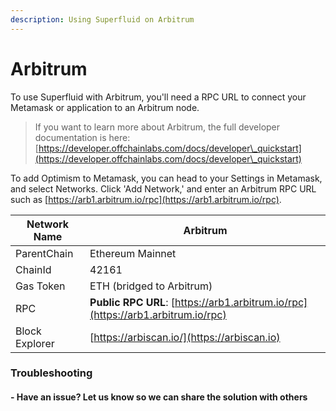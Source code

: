 ```yaml
---
description: Using Superfluid on Arbitrum
---
```


# Arbitrum

To use Superfluid with Arbitrum, you'll need a RPC URL to connect your Metamask or application to an Arbitrum node.

> If you want to learn more about Arbitrum, the full developer documentation is here: [https://developer.offchainlabs.com/docs/developer\_quickstart](https://developer.offchainlabs.com/docs/developer\_quickstart)

To add Optimism to Metamask, you can head to your Settings in Metamask, and select Networks. Click 'Add Network,' and enter an Arbitrum RPC URL such as [https://arb1.arbitrum.io/rpc](https://arb1.arbitrum.io/rpc).

| Network Name   | Arbitrum                                                                         |
| -------------- | -------------------------------------------------------------------------------- |
| ParentChain    | Ethereum Mainnet                                                                 |
| ChainId        | 42161                                                                            |
| Gas Token      | ETH (bridged to Arbitrum)                                                        |
| RPC            | **Public RPC URL**: [https://arb1.arbitrum.io/rpc](https://arb1.arbitrum.io/rpc) |
| Block Explorer | [https://arbiscan.io/](https://arbiscan.io)                                      |

### Troubleshooting

#### - Have an issue? Let us know so we can share the solution with others&#x20;
